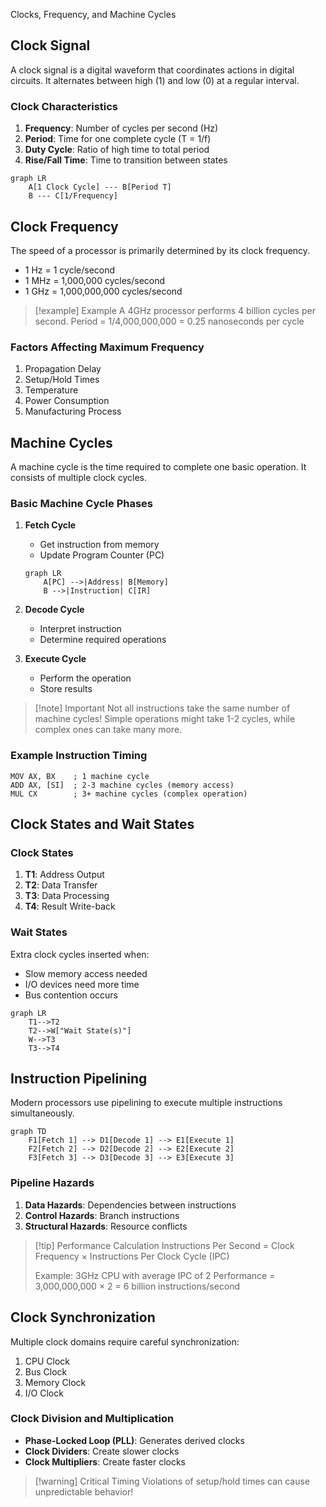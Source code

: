 Clocks, Frequency, and Machine Cycles

## Clock Signal

A clock signal is a digital waveform that coordinates actions in digital circuits. It alternates between high (1) and low (0) at a regular interval.


### Clock Characteristics

1. **Frequency**: Number of cycles per second (Hz)
2. **Period**: Time for one complete cycle (T = 1/f)
3. **Duty Cycle**: Ratio of high time to total period
4. **Rise/Fall Time**: Time to transition between states

```mermaid
graph LR
    A[1 Clock Cycle] --- B[Period T]
    B --- C[1/Frequency]
```

## Clock Frequency

The speed of a processor is primarily determined by its clock frequency.

- 1 Hz = 1 cycle/second
- 1 MHz = 1,000,000 cycles/second
- 1 GHz = 1,000,000,000 cycles/second

> [!example] Example
> A 4GHz processor performs 4 billion cycles per second.
> Period = 1/4,000,000,000 = 0.25 nanoseconds per cycle

### Factors Affecting Maximum Frequency

1. Propagation Delay
2. Setup/Hold Times
3. Temperature
4. Power Consumption
5. Manufacturing Process

## Machine Cycles

A machine cycle is the time required to complete one basic operation. It consists of multiple clock cycles.

### Basic Machine Cycle Phases

1. **Fetch Cycle**

   - Get instruction from memory
   - Update Program Counter (PC)

   ```mermaid
   graph LR
       A[PC] -->|Address| B[Memory]
       B -->|Instruction| C[IR]
   ```

2. **Decode Cycle**

   - Interpret instruction
   - Determine required operations

3. **Execute Cycle**
   - Perform the operation
   - Store results

> [!note] Important
> Not all instructions take the same number of machine cycles!
> Simple operations might take 1-2 cycles, while complex ones can take many more.

### Example Instruction Timing

```
MOV AX, BX    ; 1 machine cycle
ADD AX, [SI]  ; 2-3 machine cycles (memory access)
MUL CX        ; 3+ machine cycles (complex operation)
```

## Clock States and Wait States

### Clock States

1. **T1**: Address Output
2. **T2**: Data Transfer
3. **T3**: Data Processing
4. **T4**: Result Write-back

### Wait States

Extra clock cycles inserted when:

- Slow memory access needed
- I/O devices need more time
- Bus contention occurs

```mermaid
graph LR
    T1-->T2
    T2-->W["Wait State(s)"]
    W-->T3
    T3-->T4
```

## Instruction Pipelining

Modern processors use pipelining to execute multiple instructions simultaneously.

```mermaid
graph TD
    F1[Fetch 1] --> D1[Decode 1] --> E1[Execute 1]
    F2[Fetch 2] --> D2[Decode 2] --> E2[Execute 2]
    F3[Fetch 3] --> D3[Decode 3] --> E3[Execute 3]
```

### Pipeline Hazards

1. **Data Hazards**: Dependencies between instructions
2. **Control Hazards**: Branch instructions
3. **Structural Hazards**: Resource conflicts

> [!tip] Performance Calculation
> Instructions Per Second = Clock Frequency × Instructions Per Clock Cycle (IPC)
>
> Example: 3GHz CPU with average IPC of 2
> Performance = 3,000,000,000 × 2 = 6 billion instructions/second

## Clock Synchronization

Multiple clock domains require careful synchronization:

1. CPU Clock
2. Bus Clock
3. Memory Clock
4. I/O Clock

### Clock Division and Multiplication

- **Phase-Locked Loop (PLL)**: Generates derived clocks
- **Clock Dividers**: Create slower clocks
- **Clock Multipliers**: Create faster clocks

> [!warning] Critical Timing
> Violations of setup/hold times can cause unpredictable behavior!
